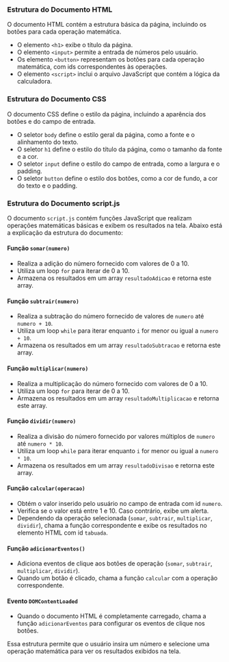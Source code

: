 ### Estrutura do Documento HTML

O documento HTML contém a estrutura básica da página, incluindo os botões para cada operação matemática.

- O elemento `<h1>` exibe o título da página.
- O elemento `<input>` permite a entrada de números pelo usuário.
- Os elemento `<button>` representam os botões para cada operação matemática, com ids correspondentes às operações.
- O elemento `<script>` inclui o arquivo JavaScript que contém a lógica da calculadora.

### Estrutura do Documento CSS

O documento CSS define o estilo da página, incluindo a aparência dos botões e do campo de entrada.

- O seletor `body` define o estilo geral da página, como a fonte e o alinhamento do texto.
- O seletor `h1` define o estilo do título da página, como o tamanho da fonte e a cor.
- O seletor `input` define o estilo do campo de entrada, como a largura e o padding.
- O seletor `button` define o estilo dos botões, como a cor de fundo, a cor do texto e o padding.

### Estrutura do Documento script.js

O documento `script.js` contém funções JavaScript que realizam operações matemáticas básicas e exibem os resultados na tela. Abaixo está a explicação da estrutura do documento:

#### Função `somar(numero)`

- Realiza a adição do número fornecido com valores de 0 a 10.
- Utiliza um loop `for` para iterar de 0 a 10.
- Armazena os resultados em um array `resultadoAdicao` e retorna este array.

#### Função `subtrair(numero)`

- Realiza a subtração do número fornecido de valores de `numero` até `numero + 10`.
- Utiliza um loop `while` para iterar enquanto `i` for menor ou igual a `numero + 10`.
- Armazena os resultados em um array `resultadoSubtracao` e retorna este array.

#### Função `multiplicar(numero)`

- Realiza a multiplicação do número fornecido com valores de 0 a 10.
- Utiliza um loop `for` para iterar de 0 a 10.
- Armazena os resultados em um array `resultadoMultiplicacao` e retorna este array.

#### Função `dividir(numero)`

- Realiza a divisão do número fornecido por valores múltiplos de `numero` até `numero * 10`.
- Utiliza um loop `while` para iterar enquanto `i` for menor ou igual a `numero * 10`.
- Armazena os resultados em um array `resultadoDivisao` e retorna este array.

#### Função `calcular(operacao)`

- Obtém o valor inserido pelo usuário no campo de entrada com id `numero`.
- Verifica se o valor está entre 1 e 10. Caso contrário, exibe um alerta.
- Dependendo da operação selecionada (`somar`, `subtrair`, `multiplicar`, `dividir`), chama a função correspondente e exibe os resultados no elemento HTML com id `tabuada`.

#### Função `adicionarEventos()`

- Adiciona eventos de clique aos botões de operação (`somar`, `subtrair`, `multiplicar`, `dividir`).
- Quando um botão é clicado, chama a função `calcular` com a operação correspondente.

#### Evento `DOMContentLoaded`

- Quando o documento HTML é completamente carregado, chama a função `adicionarEventos` para configurar os eventos de clique nos botões.

Essa estrutura permite que o usuário insira um número e selecione uma operação matemática para ver os resultados exibidos na tela.

